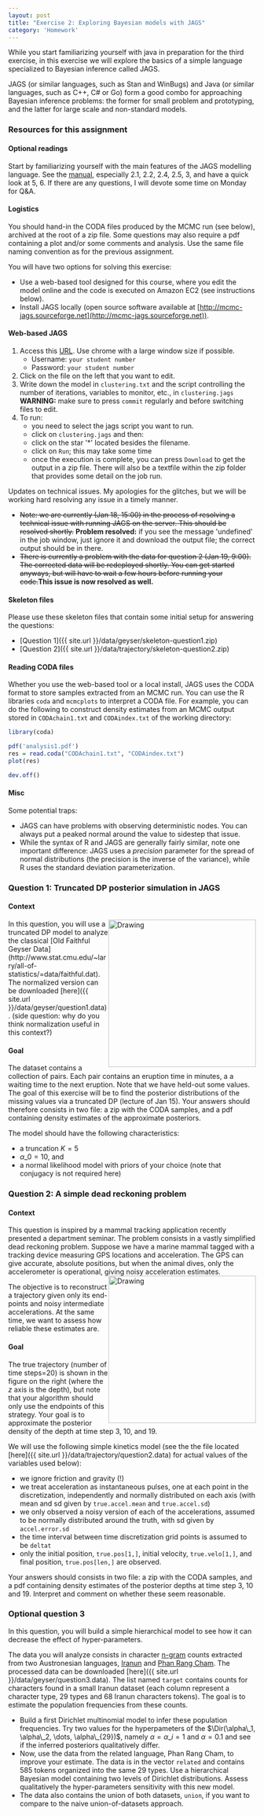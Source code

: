 ```yaml
---
layout: post
title: "Exercise 2: Exploring Bayesian models with JAGS"
category: 'Homework'
---
```


While you start familiarizing yourself with java in preparation for the third exercise, in this exercise we will explore the basics of a simple language specialized to Bayesian inference called JAGS.

JAGS (or similar languages, such as Stan and WinBugs) and Java (or similar languages, such as C++, C# or Go) form a good combo for approaching Bayesian inference problems: the former for small problem and prototyping, and the latter for large scale and non-standard models.


### Resources for this assignment

#### Optional readings

Start by familiarizing yourself with the main features of the JAGS modelling language. See the [manual](http://people.math.aau.dk/~kkb/Undervisning/Bayes13/sorenh/docs/jags_user_manual.pdf), especially 2.1, 2.2, 2.4, 2.5, 3, and have a quick look at 5, 6. If there are any questions, I will devote some time on Monday for Q&A. 

#### Logistics

You should hand-in the CODA files produced by the MCMC run (see below), archived at the root of a zip file. Some questions may also require a pdf containing a plot and/or some comments and analysis. Use the same file naming convention as for the previous assignment.

You will have two options for solving this exercise:

- Use a web-based tool designed for this course, where you edit the model online and the code is executed on Amazon EC2 (see instructions below).
- Install JAGS locally (open source software available at [http://mcmc-jags.sourceforge.net](http://mcmc-jags.sourceforge.net)). 

#### Web-based JAGS

1. Access this [URL](http://54.200.129.218/public_models/1). Use chrome with a large window size if possible.
   - Username: ``your student number``
   - Password: ``your student number``
2. Click on the file on the left that you want to edit.
3. Write down the model in ``clustering.txt`` and the script controlling the number of iterations, variables to monitor, etc., in ``clustering.jags`` **WARNING:** make sure to press ``commit`` regularly and before switching files to edit.
4. To run:
   - you need to select the jags script you want to run. 
   - click on ``clustering.jags`` and then:
   - click on the star '*' located besides the filename. 
   - click on ``Run``; this may take some time
   - once the execution is complete, you can press ``Download`` to get the output in a zip file. There will also be a textfile within the zip folder that provides some detail on the job run.
   
Updates on technical issues. My apologies for the glitches, but we will be working hard resolving any issue in a timely manner.

<ul>   
<li><strike>Note: we are currently (Jan 18, 15:00) in the process of resolving a technical issue with running JAGS on the server. This should be resolved shortly.</strike> <b>Problem resolved:</b> if you see the message 'undefined' in the job window, just ignore it and download the output file; the correct output should be in there. </li>
<li><strike>There is currently a problem with the data for question 2 (Jan 19, 9:00). The corrected data will be redeployed shortly. You can get started anyways, but will have to wait a few hours before running your code.</strike><b>This issue is now resolved as well.</b></li>
</ul>

#### Skeleton files

Please use these skeleton files that contain some initial setup for answering the questions:

- [Question 1]({{ site.url }}/data/geyser/skeleton-question1.zip)
- [Question 2]({{ site.url }}/data/trajectory/skeleton-question2.zip)
   
#### Reading CODA files

Whether you use the web-based tool or a local install, JAGS uses the CODA format to store samples extracted from an MCMC run. You can use the R libraries ``coda`` and ``mcmcplots`` to interpret a CODA file. For example, you can do the following to construct density estimates from an MCMC output stored in ``CODAchain1.txt`` and ``CODAindex.txt`` of the working directory:

```r
library(coda)

pdf('analysis1.pdf')
res = read.coda("CODAchain1.txt", "CODAindex.txt")
plot(res)

dev.off()
```

#### Misc 

Some potential traps:

- JAGS can have problems with observing deterministic nodes. You can always put a peaked normal around the value to sidestep that issue.
- While the syntax of R and JAGS are generally fairly similar, note one important difference: JAGS uses a *precision* parameter for the spread of normal distributions (the precision is the inverse of the variance), while R uses the standard deviation parameterization.

### Question 1: Truncated DP posterior simulation in JAGS

#### Context

<img src="{{ site.url }}/data/geyser/geyser-data.jpg" alt="Drawing" style="width: 300px; float: right"/> 
In this question, you will use a truncated DP model to analyze the classical [Old Faithful Geyser Data](http://www.stat.cmu.edu/~larry/all-of-statistics/=data/faithful.dat). The normalized version can be downloaded [here]({{ site.url }}/data/geyser/question1.data).  (side question: why do you think normalization useful in this context?)

#### Goal

The dataset contains a collection of pairs. Each pair contains an eruption time in minutes, a a waiting time to the next eruption. Note that we have held-out some values. The goal of this exercise will be to find the posterior distributions of the missing values via a truncated DP (lecture of Jan 15). Your answers should therefore consists in two file: a zip with the CODA samples, and a pdf containing density estimates of the approximate posteriors.

The model should have the following characteristics:

- a truncation $K = 5$
- $\alpha\_0 = 10$, and 
- a normal likelihood model with priors of your choice (note that conjugacy is not required here)

### Question 2: A simple dead reckoning problem

#### Context

This question is inspired by a mammal tracking application recently presented a department seminar. The problem consists in a vastly simplified dead reckoning problem. Suppose we have a marine mammal tagged with a tracking device measuring GPS locations and acceleration. The GPS can give accurate, absolute positions, but when the animal dives, only the accelerometer is operational, giving noisy acceleration estimates. <img src="{{ site.url }}/data/trajectory/trajectory.jpg" alt="Drawing" style="width: 300px; float: right"/> 

The objective is to reconstruct a trajectory given only its end-points and noisy intermediate accelerations. At the same time, we want to assess how reliable these estimates are.

#### Goal

The true trajectory (number of time steps=20) is shown in the figure on the right  (where the $z$ axis is the depth), but note that your algorithm should only use the endpoints of this strategy. Your goal is to approximate the posterior density of the depth at time step 3, 10, and 19.

We will use the following simple kinetics model (see the the file located [here]({{ site.url }}/data/trajectory/question2.data) for actual values of the variables used below):

- we ignore friction and gravity (!)
- we treat acceleration as instantaneous pulses, one at each point in the discretization, independently and normally distributed on each axis (with mean and sd given by ``true.accel.mean`` and ``true.accel.sd``)
- we only observed a noisy version of each of the accelerations, assumed to be normally distributed around the truth, with sd given by ``accel.error.sd``
- the time interval between time discretization grid points is assumed to be ``deltat``
- only the initial position, ``true.pos[1,]``, initial velocity, ``true.velo[1,]``, and final position, ``true.pos[len,]`` are observed.

Your answers should consists in two file: a zip with the CODA samples, and a pdf containing density estimates of the posterior depths at time step 3, 10 and 19. Interpret and comment on whether these seem reasonable.

### Optional question 3

In this question, you will build a simple hierarchical model to see how it can decrease the effect of hyper-parameters.

The data you will analyze consists in character [n-gram](http://en.wikipedia.org/wiki/N-gram) counts extracted from two Austronesian languages, [Iranun](http://language.psy.auckland.ac.nz/austronesian/language.php?id=458) and [Phan Rang Cham](http://language.psy.auckland.ac.nz/austronesian/language.php?id=371).  The processed data can be downloaded [here]({{ site.url }}/data/geyser/question3.data). The list named ``target`` contains counts for characters found in a small Iranun dataset (each column represent a character type, 29 types and 68 Iranun characters tokens). The goal is to estimate the population frequencies from these counts. 

- Build a first Dirichlet multinomial model to infer these population frequencies. Try two values for the hyperpameters of the $\Dir(\alpha\_1, \alpha\_2, \dots, \alpha\_{29})$, namely $\alpha = \alpha\_i = 1$ and $\alpha = 0.1$ and see if the inferred posteriors qualitatively differ.
- Now, use the data from the related language, Phan Rang Cham, to improve your estimate. The data is in the vector ``related`` and contains 585 tokens organized into the same 29 types. Use a hierarchical Bayesian model containing two levels of Dirichlet distributions. Assess qualitatively the hyper-parameters sensitivity with this new model.
- The data also contains the union of both datasets, ``union``, if you want to compare to the naive union-of-datasets approach.



